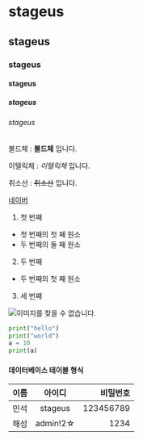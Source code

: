 # stageus
## stageus
### stageus
#### stageus
##### stageus
###### stageus

볼드체 : **볼드체** 입니다.

이텔릭체 : *이텔릭체* 입니다.

취소선 : ~~취소선~~ 입니다.

[네이버](https://www.naver.com)


1. 첫 번째
  - 첫 번째의 첫 째 원소
  - 두 번째의 둘 째 원소
2. 두 번째
  - 두 번째의 첫 째 원소
3. 세 번째

![이미지를 찾을 수 없습니다.](https://img1.daumcdn.net/thumb/R720x0.q80/?scode=mtistory2&fname=http%3A%2F%2Fcfile7.uf.tistory.com%2Fimage%2F24283C3858F778CA2EFABE)

```python
print("hello")
print("world")
a = 10
print(a)
```
#### 데이터베이스 테이블 형식
|이름|아이디|비밀번호|
|----|:---:|------:|
|민석|stageus|123456789|
|해성|admin!2☆|1234|
